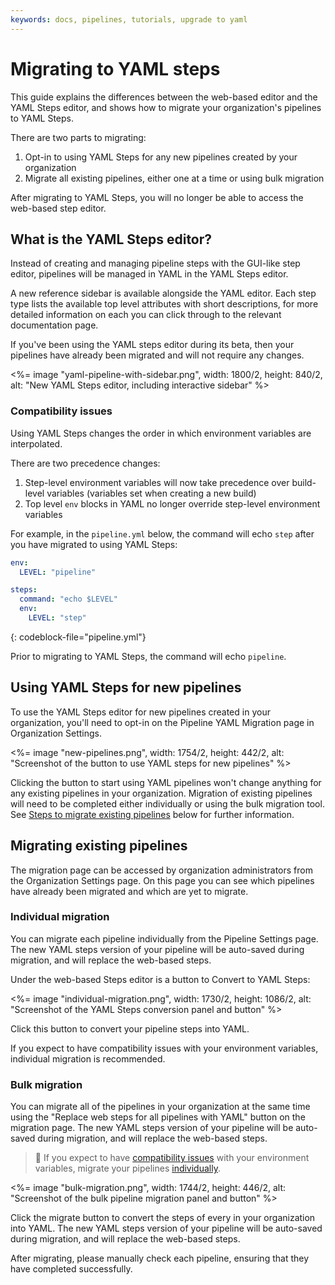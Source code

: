 ```yaml
---
keywords: docs, pipelines, tutorials, upgrade to yaml
---
```


# Migrating to YAML steps

This guide explains the differences between the web-based editor and the YAML Steps editor, and shows how to migrate your organization's pipelines to YAML Steps.

There are two parts to migrating:

1. Opt-in to using YAML Steps for any new pipelines created by your organization
1. Migrate all existing pipelines, either one at a time or using bulk migration

After migrating to YAML Steps, you will no longer be able to access the web-based step editor.

## What is the YAML Steps editor?

Instead of creating and managing pipeline steps with the GUI-like step editor, pipelines will be managed in YAML in the YAML Steps editor.

A new reference sidebar is available alongside the YAML editor. Each step type lists the available top level attributes with short descriptions, for more detailed information on each you can click through to the relevant documentation page.

If you've been using the YAML steps editor during its beta, then your pipelines have already been migrated and will not require any changes.

<%= image "yaml-pipeline-with-sidebar.png", width: 1800/2, height: 840/2, alt: "New YAML Steps editor, including interactive sidebar" %>

### Compatibility issues

Using YAML Steps changes the order in which environment variables are interpolated.

There are two precedence changes:

1. Step-level environment variables will now take precedence over build-level variables (variables set when creating a new build)
1. Top level `env` blocks in YAML no longer override step-level environment variables

For example, in the `pipeline.yml` below, the command will echo `step` after you have migrated to using YAML Steps:

```yaml
env:
  LEVEL: "pipeline"

steps:
  command: "echo $LEVEL"
  env:
    LEVEL: "step"
```

{: codeblock-file="pipeline.yml"}

Prior to migrating to YAML Steps, the command will echo `pipeline`.

## Using YAML Steps for new pipelines

To use the YAML Steps editor for new pipelines created in your organization, you'll need to opt-in on the Pipeline YAML Migration page in Organization Settings.

<%= image "new-pipelines.png", width: 1754/2, height: 442/2, alt: "Screenshot of the button to use YAML steps for new pipelines" %>

Clicking the button to start using YAML pipelines won't change anything for any existing pipelines in your organization. Migration of existing pipelines will need to be completed either individually or using the bulk migration tool. See [Steps to migrate existing pipelines](#migrating-existing-pipelines) below for further information.

## Migrating existing pipelines

The migration page can be accessed by organization administrators from the Organization Settings page. On this page you can see which pipelines have already been migrated and which are yet to migrate.

### Individual migration

You can migrate each pipeline individually from the Pipeline Settings page. The new YAML steps version of your pipeline will be auto-saved during migration, and will replace the web-based steps.

Under the web-based Steps editor is a button to Convert to YAML Steps:

<%= image "individual-migration.png", width: 1730/2, height: 1086/2, alt: "Screenshot of the YAML Steps conversion panel and button" %>

Click this button to convert your pipeline steps into YAML.

If you expect to have compatibility issues with your environment variables, individual migration is recommended.

### Bulk migration

You can migrate all of the pipelines in your organization at the same time using the "Replace web steps for all pipelines with YAML" button on the migration page. The new YAML steps version of your pipeline will be auto-saved during migration, and will replace the web-based steps.

> 📘
> If you expect to have <a href="#what-is-the-yaml-steps-editor-compatibility-issues">compatibility issues</a> with your environment variables, migrate your pipelines <a href="#migrating-existing-pipelines-individual-migration">individually</a>.

<%= image "bulk-migration.png", width: 1744/2, height: 446/2, alt: "Screenshot of the bulk pipeline migration panel and button" %>

Click the migrate button to convert the steps of every in your organization into YAML. The new YAML steps version of your pipeline will be auto-saved during migration, and will replace the web-based steps.

After migrating, please manually check each pipeline, ensuring that they have completed successfully.
